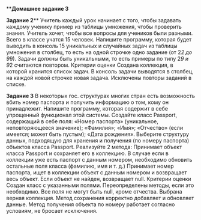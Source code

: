 ****Домашнее задание 3**

**Задание 2****
Учитель каждый урок начинает с того, чтобы задавать каждому ученику пример из таблицы умножения, 
чтобы проверить знания. Учитель хочет, чтобы все вопросы для учеников были разными. 
Всего в классе учатся 15 человек.
Напишите программу, которая будет выводить в консоль 15 уникальных и случайных задач 
из таблицы умножения в столбец, то есть на одной строчке одно задание (от 2*2 до 9*9). 
Задачи должны быть уникальными, то есть примеры по типу 2*9 и 9*2 считаются повтором.
Критерии оценки
Создана коллекция, в которой хранится список задач.
В консоль задачи выводятся в столбец, на каждой новой строчке новая задача.
Исключены повторы заданий в списке.

**Задание 3**
В некоторых гос. структурах многих стран есть возможность вбить номер паспорта и 
получить информацию о том, кому он принадлежит.
Напишите программу, которая содержит в себе упрощенный функционал этой системы.
Создайте класс Passport, содержащий в себе поля:
«Номер паспорта» (уникальное, неповторяющееся значение);
«Фамилия»;
«Имя»;
«Отчество» (если имеется; может быть пустым);
«Дата рождения».
Выберите структуру данных, подходящую для хранения и получения (по номеру паспорта) 
объектов класса Passport. Реализуйте 2 метода:
Принимает объект класса Passport и сохраняет его в коллекцию. В случае если в коллекции 
уже есть паспорт с данным номером, необходимо обновить остальные поля класса 
(фамилию, имя и т. д.)
Принимает номер паспорта, ищет в коллекции объект с данным номером и возвращает весь объект. 
Если объект не найден, возвращает null.
Критерии оценки
Создан класс с указанными полями.
Переопределены методы, если это необходимо.
Все поля не могут быть null, кроме отчества.
Выбрана верная коллекция.
Метод сохранения корректно добавляет и обновляет данные.
Метод получения объекта по номеру работает согласно условиям, не бросает исключения.
